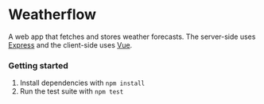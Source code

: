 # Weatherflow

A web app that fetches and stores weather forecasts. The server-side uses
[Express](https://expressjs.com) and the client-side uses [Vue](https://vuejs.org).

### Getting started

1. Install dependencies with `npm install`
1. Run the test suite with `npm test`
